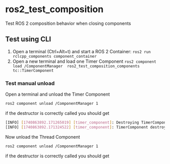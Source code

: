 # ros2_test_composition

Test ROS 2 composition behavior when closing components

## Test using CLI

1. Open a terminal (Ctrl+Alt+t) and start a ROS 2 Container:
   `ros2 run rclcpp_components component_container`
2. Open a new terminal and load one Timer Component
   `ros2 component load /ComponentManager  ros2_test_composition_components tc::TimerComponent`

### Test manual unload

Open a terminal and unload the Timer Component

```bash
ros2 component unload /ComponentManager 1
```

if the destructor is correctly called you should get

```bash
[INFO] [1740863892.171265019] [timer_component]: Destroying TimerComponent...
[INFO] [1740863892.171324522] [timer_component]: TimerComponent destroyed.

```

Now unload the Thread Component

```bash
ros2 component unload /ComponentManager 1
```

if the destructor is correctly called you should get

```bash
```